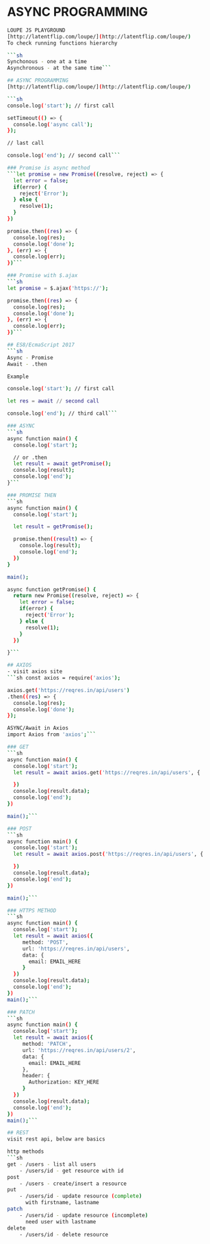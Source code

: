 # ASYNC PROGRAMMING

```sh
LOUPE JS PLAYGROUND
[http://latentflip.com/loupe/](http://latentflip.com/loupe/)
To check running functions hierarchy

```sh
Synchonous - one at a time
Asynchronous - at the same time```

## ASYNC PROGRAMMING
[http://latentflip.com/loupe/](http://latentflip.com/loupe/)

```sh
console.log('start'); // first call

setTimeout(() => {
  console.log('async call');
});

// last call

console.log('end'); // second call```

### Promise is async method
```let promise = new Promise((resolve, reject) => {
  let error = false;
  if(error) {
    reject('Error');
  } else {
    resolve(1);
  }
})

promise.then((res) => {
  console.log(res);
  console.log('done');
}, (err) => {
  console.log(err);
})```

### Promise with $.ajax
```sh
let promise = $.ajax('https://');

promise.then((res) => {
  console.log(res);
  console.log('done');
}, (err) => {
  console.log(err);
})```

## ES8/EcmaScript 2017
```sh
Async - Promise
Await - .then

Example

console.log('start'); // first call

let res = await // second call

console.log('end'); // third call```

### ASYNC
```sh
async function main() {
  console.log('start');

  // or .then
  let result = await getPromise();
  console.log(result);
  console.log('end');
}```

### PROMISE THEN
```sh
async function main() {
  console.log('start');

  let result = getPromise();

  promise.then((result) => {
    console.log(result);
    console.log('end');
  })
}

main();

async function getPromise() {
  return new Promise((resolve, reject) => {
    let error = false;
    if(error) {
      reject('Error');
    } else {
      resolve(1);
    }
  })

}```

## AXIOS
- visit axios site
```sh const axios = require('axios');

axios.get('https://reqres.in/api/users')
.then((res) => {
  console.log(res);
  console.log('done');
});

ASYNC/Await in Axios
import Axios from 'axios';```

### GET
```sh
async function main() {
  console.log('start');
  let result = await axios.get('https://reqres.in/api/users', {

  })
  console.log(result.data);
  console.log('end');
})

main();```

### POST
```sh
async function main() {
  console.log('start');
  let result = await axios.post('https://reqres.in/api/users', {

  })
  console.log(result.data);
  console.log('end');
})

main();```

### HTTPS METHOD
```sh
async function main() {
  console.log('start');
  let result = await axios({
     method: 'POST',
     url: 'https://reqres.in/api/users',
     data: {
       email: EMAIL_HERE
     }    
  })
  console.log(result.data);
  console.log('end');
})
main();```

### PATCH
```sh
async function main() {
  console.log('start');
  let result = await axios({
     method: 'PATCH',
     url: 'https://reqres.in/api/users/2',
     data: {
       email: EMAIL_HERE
     },
     header: {
       Authorization: KEY_HERE
     }   
  })
  console.log(result.data);
  console.log('end');
})
main();```

## REST
visit rest api, below are basics

http methods
```sh
get - /users - list all users
    - /users/id - get resource with id
post
    - /users - create/insert a resource
put
    - /users/id - update resource (complete)
      with firstname, lastname
patch
    - /users/id - update resource (incomplete)
      need user with lastname
delete
    - /users/id - delete resource
```
